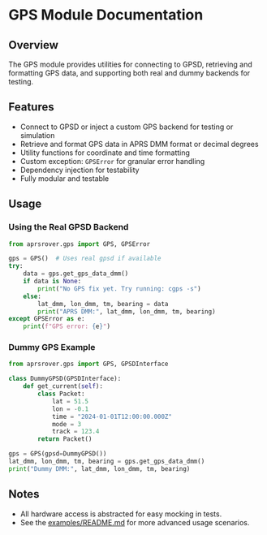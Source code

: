 # GPS Module Documentation

## Overview
The GPS module provides utilities for connecting to GPSD, retrieving and formatting GPS data, and supporting both real and dummy backends for testing.

## Features
- Connect to GPSD or inject a custom GPS backend for testing or simulation
- Retrieve and format GPS data in APRS DMM format or decimal degrees
- Utility functions for coordinate and time formatting
- Custom exception: `GPSError` for granular error handling
- Dependency injection for testability
- Fully modular and testable

## Usage
### Using the Real GPSD Backend
```python
from aprsrover.gps import GPS, GPSError

gps = GPS()  # Uses real gpsd if available
try:
    data = gps.get_gps_data_dmm()
    if data is None:
        print("No GPS fix yet. Try running: cgps -s")
    else:
        lat_dmm, lon_dmm, tm, bearing = data
        print("APRS DMM:", lat_dmm, lon_dmm, tm, bearing)
except GPSError as e:
    print(f"GPS error: {e}")
```

### Dummy GPS Example
```python
from aprsrover.gps import GPS, GPSDInterface

class DummyGPSD(GPSDInterface):
    def get_current(self):
        class Packet:
            lat = 51.5
            lon = -0.1
            time = "2024-01-01T12:00:00.000Z"
            mode = 3
            track = 123.4
        return Packet()

gps = GPS(gpsd=DummyGPSD())
lat_dmm, lon_dmm, tm, bearing = gps.get_gps_data_dmm()
print("Dummy DMM:", lat_dmm, lon_dmm, tm, bearing)
```

## Notes
- All hardware access is abstracted for easy mocking in tests.
- See the [examples/README.md](../examples/README.md) for more advanced usage scenarios.

